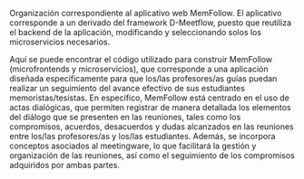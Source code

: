 Organización correspondiente al aplicativo web MemFollow. El aplicativo corresponde a un derivado del framework D-Meetflow, puesto que reutiliza el backend de la aplicación, modificando y seleccionando solos los microservicios necesarios.

Aquí se puede encontrar el código utilizado para construir MemFollow (microfrontends y microservicios), que corresponde a una aplicación  diseñada específicamente para que los/las profesores/as guías puedan realizar un seguimiento del avance efectivo de sus estudiantes memoristas/tesistas. En específico, MemFollow está centrado en el uso de actas dialógicas, que permiten registrar de manera detallada los elementos del diálogo que se presenten en las reuniones, tales como los compromisos, acuerdos, desacuerdos y dudas alcanzados en las reuniones entre los/las profesores/as y los/las estudiantes. Además, se incorpora conceptos asociados al meetingware, lo que facilitará la gestión y organización de las reuniones, así como el seguimiento de los compromisos adquiridos por ambas partes.
